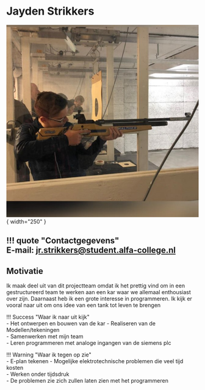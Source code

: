 # Jayden Strikkers

![Jayden Strikkers](docs/Jayden/Assets/Jayden.jpg){ width="250" }

!!! quote "Contactgegevens"  
    **E-mail**: jr.strikkers@student.alfa-college.nl 
---

## Motivatie  
Ik maak deel uit van dit projectteam omdat ik het prettig vind om in een gestructureerd team te werken aan een kar waar we allemaal enthousiast over zijn. Daarnaast heb ik een grote interesse in programmeren. Ik kijk er vooral naar uit om ons idee van een tank tot leven te brengen 

!!! Success "Waar ik naar uit kijk"  
    - Het ontwerpen en bouwen van de kar 
    - Realiseren van de  Modellen/tekeningen  
    - Samenwerken met mijn team  
    - Leren programmeren met analoge ingangen van de siemens plc

!!! Warning "Waar ik tegen op zie"  
    - E-plan tekenen 
    - Mogelijke elektrotechnische problemen die veel tijd kosten  
    - Werken onder tijdsdruk  
    - De problemen zie zich zullen laten zien met het programmeren 